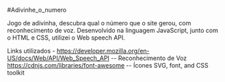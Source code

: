 #Adivinhe_o_numero


Jogo de adivinha, descubra qual o número que o site gerou, com reconhecimento de voz.
Desenvolvido na linguagem JavaScript, junto com o HTML e CSS, utilizei o Web speech API.


Links utilizados -
https://developer.mozilla.org/en-US/docs/Web/API/Web_Speech_API -- Reconhecimento de Voz
https://cdnjs.com/libraries/font-awesome -- Ícones SVG, font, and CSS toolkit
